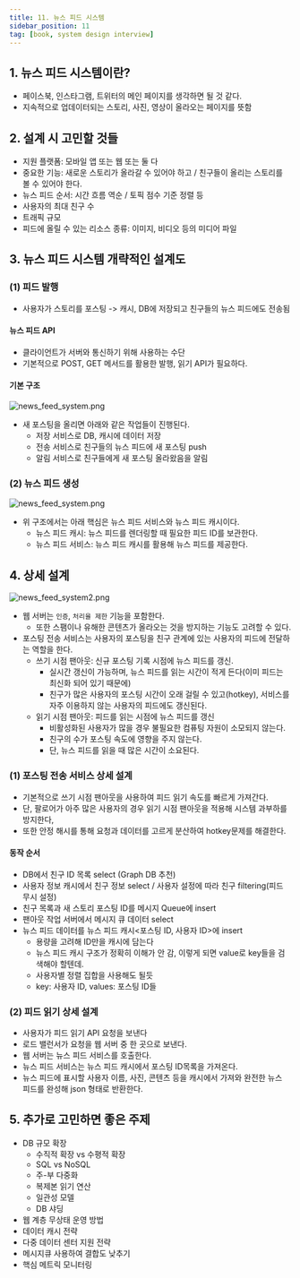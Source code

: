 ```yaml
---
title: 11. 뉴스 피드 시스템
sidebar_position: 11
tag: [book, system design interview]
---
```

## 1. 뉴스 피드 시스템이란?
- 페이스북, 인스타그램, 트위터의 메인 페이지를 생각하면 될 것 같다.
- 지속적으로 업데이터되는 스토리, 사진, 영상이 올라오는 페이지를 뜻함

## 2. 설계 시 고민할 것들
- 지원 플랫폼: 모바일 앱 또는 웹 또는 둘 다
- 중요한 기능: 새로운 스토리가 올라갈 수 있어야 하고 / 친구들이 올리는 스토리를 볼 수 있어야 한다.
- 뉴스 피드 순서: 시간 흐름 역순 / 토픽 점수 기준 정렬 등
- 사용자의 최대 친구 수
- 트래픽 규모
- 피드에 올릴 수 있는 리소스 종류: 이미지, 비디오 등의 미디어 파일


## 3. 뉴스 피드 시스템 개략적인 설계도

### (1) 피드 발행
- 사용자가 스토리를 포스팅 -> 캐시, DB에 저장되고 친구들의 뉴스 피드에도 전송됨

#### 뉴스 피드 API
- 클라이언트가 서버와 통신하기 위해 사용하는 수단
- 기본적으로 POST, GET 메서드를 활용한 발행, 읽기 API가 필요하다.

#### 기본 구조
![news_feed_system.png](img/post_feed_system.png)
- 새 포스팅을 올리면 아래와 같은 작업들이 진행된다. 
  - 저장 서비스로 DB, 캐시에 데이터 저장 
  - 전송 서비스로 친구들의 뉴스 피드에 새 포스팅 push 
  - 알림 서비스로 친구들에게 새 포스팅 올라왔음을 알림

### (2) 뉴스 피드 생성
![news_feed_system.png](img/news_feed_system.png)
- 위 구조에서는 아래 핵심은 뉴스 피드 서비스와 뉴스 피드 캐시이다.
  - 뉴스 피드 캐시: 뉴스 피드를 렌더링할 때 필요한 피드 ID를 보관한다.
  - 뉴스 피드 서비스: 뉴스 피드 캐시를 활용해 뉴스 피드를 제공한다.

## 4. 상세 설계
![news_feed_system2.png](img/news_feed_system2.png)
- 웹 서버는 `인증`, `처리율 제한` 기능을 포함한다.
  - 또한 스팸이나 유해한 콘텐츠가 올라오는 것을 방지하는 기능도 고려할 수 있다.
- 포스팅 전송 서비스는 사용자의 포스팅을 친구 관계에 있는 사용자의 피드에 전달하는 역할을 한다.
  - 쓰기 시점 팬아웃: 신규 포스팅 기록 시점에 뉴스 피드를 갱신.
    - 실시간 갱신이 가능하며, 뉴스 피드를 읽는 시간이 적게 든다(이미 피드는 최신화 되어 있기 때문에)
    - 친구가 많은 사용자의 포스팅 시간이 오래 걸릴 수 있고(hotkey), 서비스를 자주 이용하지 않는 사용자의 피드에도 갱신된다.
  - 읽기 시점 팬아웃: 피드를 읽는 시점에 뉴스 피드를 갱신
    - 비활성화된 사용자가 많을 경우 불필요한 컴퓨팅 자원이 소모되지 않는다.
    - 친구의 수가 포스팅 속도에 영향을 주지 않는다.
    - 단, 뉴스 피드를 읽을 때 많은 시간이 소요된다.

### (1) 포스팅 전송 서비스 상세 설계
- 기본적으로 쓰기 시점 팬아웃을 사용하여 피드 읽기 속도를 빠르게 가져간다.
- 단, 팔로어가 아주 많은 사용자의 경우 읽기 시점 팬아웃을 적용해 시스템 과부하를 방지한다,
- 또한 안정 해시를 통해 요청과 데이터를 고르게 분산하여 hotkey문제를 해결한다.
#### 동작 순서
- DB에서 친구 ID 목록 select (Graph DB 추천)
- 사용자 정보 캐시에서 친구 정보 select / 사용자 설정에 따라 친구 filtering(피드 무시 설정)
- 친구 목록과 새 스토리 포스팅 ID를 메시지 Queue에 insert
- 팬아웃 작업 서버에서 메시지 큐 데이터 select
- 뉴스 피드 데이터를 뉴스 피드 캐시<포스팅 ID, 사용자 ID>에 insert
  - 용량을 고려해 ID만을 캐시에 담는다
  - 뉴스 피드 캐시 구조가 정확히 이해가 안 감, 이렇게 되면 value로 key들을 검색해야 할텐데.
  - 사용자별 정렬 집합을 사용해도 될듯
  - key: 사용자 ID, values: 포스팅 ID들

### (2) 피드 읽기 상세 설계
- 사용자가 피드 읽기 API 요청을 보낸다
- 로드 밸런서가 요청을 웹 서버 중 한 곳으로 보낸다.
- 웹 서버는 뉴스 피드 서비스를 호출한다.
- 뉴스 피드 서비스는 뉴스 피드 캐시에서 포스팅 ID목록을 가져온다.
- 뉴스 피드에 표시할 사용자 이름, 사진, 콘텐츠 등을 캐시에서 가져와 완전한 뉴스 피드를 완성해 json 형태로 반환한다.

## 5. 추가로 고민하면 좋은 주제
- DB 규모 확장
  - 수직적 확장 vs 수평적 확장
  - SQL vs NoSQL
  - 주-부 다중화
  - 복제본 읽기 연산
  - 일관성 모델
  - DB 샤딩
- 웹 계층 무상태 운영 방법
- 데이터 캐시 전략
- 다중 데이터 센터 지원 전략
- 메시지큐 사용하여 결합도 낮추기
- 핵심 메트릭 모니터링